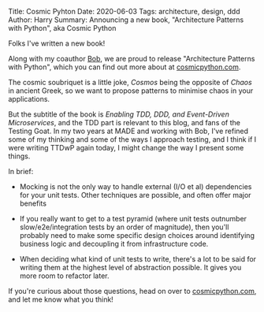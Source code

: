 Title: Cosmic Pyhton
Date: 2020-06-03
Tags: architecture, design, ddd
Author: Harry
Summary: Announcing a new book, "Architecture Patterns with Python", aka Cosmic Python

Folks I've written a new book!

Along with my coauthor [Bob](https://twitter.com/bob_the_mighty), we are proud
to release "Architecture Patterns with Python", which you can find out more
about at [cosmicpython.com](https://www.cosmicpython.com).

The cosmic soubriquet is a little joke, _Cosmos_ being the opposite of _Chaos_
in ancient Greek, so we want to propose patterns to minimise chaos in your
applications.

But the subtitle of the book is _Enabling TDD, DDD, and Event-Driven
Microservices_, and the TDD part is relevant to this blog, and fans of the
Testing Goat.  In my two years at MADE and working with Bob, I've refined
some of my thinking and some of the ways I approach testing, and I think
if I were writing TTDwP again today, I might change the way I present some
things.

In brief:

* Mocking is not the only way to handle external (I/O et al) dependencies
  for your unit tests.  Other techniques are possible, and often offer
  major benefits

* If you really want to get to a test pyramid (where unit tests outnumber
  slow/e2e/integration tests by an order of magnitude), then you'll probably
  need to make some specific design choices around identifying business logic
  and decoupling it from infrastructure code.

* When deciding what kind of unit tests to write, there's a lot to be said for
  writing them at the highest level of abstraction possible.  It gives you more
  room to refactor later.

If you're curious about those questions, head on over to [cosmicpython.com](https://www.cosmicpython.com),
and let me know what you think!
